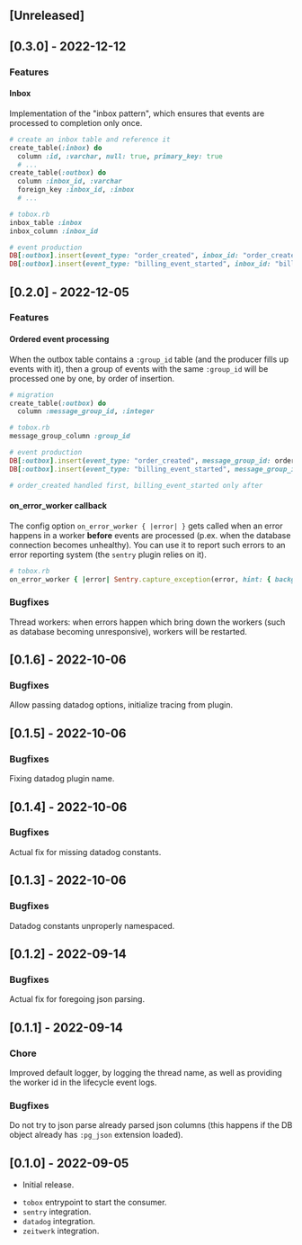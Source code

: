 ## [Unreleased]

## [0.3.0] - 2022-12-12

### Features

#### Inbox

Implementation of the "inbox pattern", which ensures that events are processed to completion only once.

```ruby
# create an inbox table and reference it
create_table(:inbox) do
  column :id, :varchar, null: true, primary_key: true
  # ...
create_table(:outbox) do
  column :inbox_id, :varchar
  foreign_key :inbox_id, :inbox
  # ...

# tobox.rb
inbox_table :inbox
inbox_column :inbox_id

# event production
DB[:outbox].insert(event_type: "order_created", inbox_id: "order_created_#{order.id}", ....
DB[:outbox].insert(event_type: "billing_event_started", inbox_id: "billing_event_started_#{order.id}", ....
```

## [0.2.0] - 2022-12-05

### Features

#### Ordered event processing

When the outbox table contains a `:group_id` table (and the producer fills up events with it), then a group of events with the same `:group_id` will be processed one by one, by order of insertion.

```ruby
# migration
create_table(:outbox) do
  column :message_group_id, :integer

# tobox.rb
message_group_column :group_id

# event production
DB[:outbox].insert(event_type: "order_created", message_group_id: order.id, ....
DB[:outbox].insert(event_type: "billing_event_started", message_group_id: order.id, ....

# order_created handled first, billing_event_started only after
```

#### on_error_worker callback

The config option `on_error_worker { |error| }` gets called when an error happens in a worker **before** events are processed (p.ex. when the database connection becomes unhealthy). You can use it to report such errors to an error reporting system (the `sentry` plugin relies on it).

```ruby
# tobox.rb
on_error_worker { |error| Sentry.capture_exception(error, hint: { background: false }) }
```

### Bugfixes

Thread workers: when errors happen which bring down the workers (such as database becoming unresponsive), workers will be restarted.

## [0.1.6] - 2022-10-06

### Bugfixes

Allow passing datadog options, initialize tracing from plugin.

## [0.1.5] - 2022-10-06

### Bugfixes

Fixing datadog plugin name.

## [0.1.4] - 2022-10-06

### Bugfixes

Actual fix for missing datadog constants.

## [0.1.3] - 2022-10-06

### Bugfixes

Datadog constants unproperly namespaced.

## [0.1.2] - 2022-09-14

### Bugfixes

Actual fix for foregoing json parsing.

## [0.1.1] - 2022-09-14

### Chore

Improved default logger, by logging the thread name, as well as providing the worker id in the lifecycle event logs.

### Bugfixes

Do not try to json parse already parsed json columns (this happens if the DB object already has `:pg_json` extension loaded).

## [0.1.0] - 2022-09-05

- Initial release.

* `tobox` entrypoint to start the consumer.
* `sentry` integration.
* `datadog` integration.
* `zeitwerk` integration.
